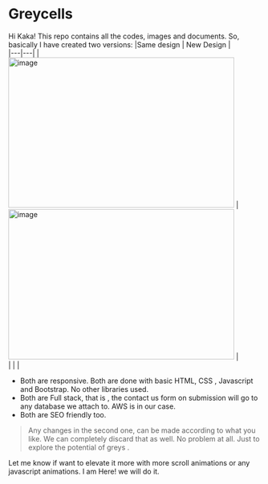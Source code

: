 # Greycells

Hi Kaka!
This repo contains all the codes, images and documents.
So, basically I have created two versions: 
|Same design   |  New Design |  
|---|---|
| <img width="450" height = "300" alt="image" src="https://user-images.githubusercontent.com/120945994/233572373-80316aa8-2e67-4458-80d5-6b1181e3a714.png">  | <img width="450" height = "300" alt="image" src="https://user-images.githubusercontent.com/120945994/233573675-cfd8d43e-32fd-48eb-804e-aa7d640ceb0e.png">
  |   
|   |   |   



- Both are responsive. Both are done with basic HTML, CSS , Javascript and Bootstrap. No other libraries used.
- Both are Full stack, that is , the contact us form on submission will go to any database we attach to. AWS is in our case. 
- Both are SEO friendly too.

> Any changes in the second one, can be made according to what you like.
> We can completely discard that as well. No problem at all.
> Just to explore the potential of greys .

Let me know if want to elevate it more with more scroll animations or any javascript animations. I am Here! we will do it.

